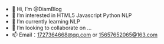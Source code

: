 - 👋 Hi, I’m @DiamBlog
- 👀 I’m interested in HTML5 Javascript Python NLP
- 🌱 I’m currently learning NLP
- 💞️ I’m looking to collaborate on ...
- 📫 Email：1727364668@qq.com or 15657652065@163.com

<!---
DiamBlog/DiamBlog is a ✨ special ✨ repository because its `README.md` (this file) appears on your GitHub profile.
You can click the Preview link to take a look at your changes.
--->
